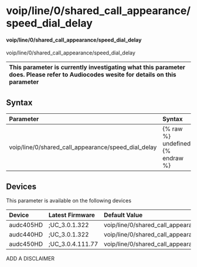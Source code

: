 ﻿---
description: voip/line/0/shared_call_appearance/speed_dial_delay
search: false
---

# voip/line/0/shared_call_appearance/speed_dial_delay

#### voip/line/0/shared_call_appearance/speed_dial_delay

voip/line/0/shared_call_appearance/speed_dial_delay


| This parameter is currently investigating what this parameter does. Please refer to Audiocodes wesite for details on this parameter | 
| :--- |

## Syntax
| Parameter | Syntax |
| :--- | :--- |
|voip/line/0/shared_call_appearance/speed_dial_delay | {% raw %} undefined {% endraw %}|

## Devices
This parameter is available on the following devices

| Device | Latest Firmware | Default Value |
|:---|:---|:---|
| audc405HD | ;UC_3.0.1.322 | voip/line/0/shared_call_appearance/speed_dial_delay=2 
| audc440HD | ;UC_3.0.1.322 | voip/line/0/shared_call_appearance/speed_dial_delay=2 
| audc450HD | ;UC_3.0.4.111.77 | voip/line/0/shared_call_appearance/speed_dial_delay=2 

ADD A DISCLAIMER
